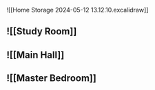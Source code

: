 ![[Home Storage 2024-05-12 13.12.10.excalidraw]]


## ![[Study Room]]
## ![[Main Hall]]

## ![[Master Bedroom]]